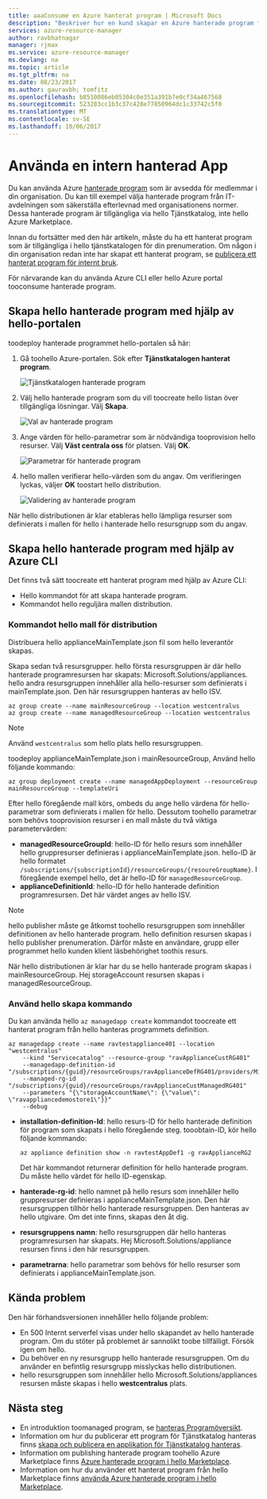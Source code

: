 ```yaml
---
title: aaaConsume en Azure hanterat program | Microsoft Docs
description: "Beskriver hur en kund skapar en Azure hanterade program från publicerade filer."
services: azure-resource-manager
author: ravbhatnagar
manager: rjmax
ms.service: azure-resource-manager
ms.devlang: na
ms.topic: article
ms.tgt_pltfrm: na
ms.date: 08/23/2017
ms.author: gauravbh; tomfitz
ms.openlocfilehash: b8510086eb05304c0e351a391b7e0cf34a467568
ms.sourcegitcommit: 523283cc1b3c37c428e77850964dc1c33742c5f0
ms.translationtype: MT
ms.contentlocale: sv-SE
ms.lasthandoff: 10/06/2017
---
```

# <a name="consume-an-internal-managed-application"></a>Använda en intern hanterad App

Du kan använda Azure [hanterade program](managed-application-overview.md) som är avsedda för medlemmar i din organisation. Du kan till exempel välja hanterade program från IT-avdelningen som säkerställa efterlevnad med organisationens normer. Dessa hanterade program är tillgängliga via hello Tjänstkatalog, inte hello Azure Marketplace.

Innan du fortsätter med den här artikeln, måste du ha ett hanterat program som är tillgängliga i hello tjänstkatalogen för din prenumeration. Om någon i din organisation redan inte har skapat ett hanterat program, se [publicera ett hanterat program för internt bruk](managed-application-publishing.md).

För närvarande kan du använda Azure CLI eller hello Azure portal tooconsume hanterade program.

## <a name="create-hello-managed-application-by-using-hello-portal"></a>Skapa hello hanterade program med hjälp av hello-portalen

toodeploy hanterade programmet hello-portalen så här:

1. Gå toohello Azure-portalen. Sök efter **Tjänstkatalogen hanterat program**.

   ![Tjänstkatalogen hanterade program](./media/managed-application-consumption/create-service-catalog-managed-application.png)

1. Välj hello hanterade program som du vill toocreate hello listan över tillgängliga lösningar. Välj **Skapa**.

   ![Val av hanterade program](./media/managed-application-consumption/select-offer.png)

1. Ange värden för hello-parametrar som är nödvändiga tooprovision hello resurser. Välj **Väst centrala oss** för platsen. Välj **OK**.

   ![Parametrar för hanterade program](./media/managed-application-consumption/input-parameters.png)

1. hello mallen verifierar hello-värden som du angav. Om verifieringen lyckas, väljer **OK** toostart hello distribution.

   ![Validering av hanterade program](./media/managed-application-consumption/validation.png)

När hello distributionen är klar etableras hello lämpliga resurser som definierats i mallen för hello i hanterade hello resursgrupp som du angav.

## <a name="create-hello-managed-application-by-using-azure-cli"></a>Skapa hello hanterade program med hjälp av Azure CLI

Det finns två sätt toocreate ett hanterat program med hjälp av Azure CLI:

* Hello kommandot för att skapa hanterade program.
* Kommandot hello reguljära mallen distribution.

### <a name="use-hello-template-deployment-command"></a>Kommandot hello mall för distribution

Distribuera hello applianceMainTemplate.json fil som hello leverantör skapas.

Skapa sedan två resursgrupper. hello första resursgruppen är där hello hanterade programresursen har skapats: Microsoft.Solutions/appliances. hello andra resursgruppen innehåller alla hello-resurser som definierats i mainTemplate.json. Den här resursgruppen hanteras av hello ISV.

```azurecli
az group create --name mainResourceGroup --location westcentralus
az group create --name managedResourceGroup --location westcentralus
```

> [!NOTE]
> Använd `westcentralus` som hello plats hello resursgruppen.
>

toodeploy applianceMainTemplate.json i mainResourceGroup, Använd hello följande kommando:

```azurecli
az group deployment create --name managedAppDeployment --resourceGroup mainResourceGroup --templateUri
```

Efter hello föregående mall körs, ombeds du ange hello värdena för hello-parametrar som definierats i mallen för hello. Dessutom toohello parametrar som behövs tooprovision resurser i en mall måste du två viktiga parametervärden:

- **managedResourceGroupId**: hello-ID för hello resurs som innehåller hello gruppresurser definieras i applianceMainTemplate.json. hello-ID är hello formatet `/subscriptions/{subscriptionId}/resourceGroups/{resoureGroupName}`. I föregående exempel hello, det är hello-ID för `managedResourceGroup`.
- **applianceDefinitionId**: hello-ID för hello hanterade definition programresursen. Det här värdet anges av hello ISV.

> [!NOTE]
> hello publisher måste ge åtkomst toohello resursgruppen som innehåller definitionen av hello hanterade program. hello definition resursen skapas i hello publisher prenumeration. Därför måste en användare, grupp eller programmet hello kunden klient läsbehörighet toothis resurs.

När hello distributionen är klar har du se hello hanterade program skapas i mainResourceGroup. Hej storageAccount resursen skapas i managedResourceGroup.

### <a name="use-hello-create-command"></a>Använd hello skapa kommando

Du kan använda hello `az managedapp create` kommandot toocreate ett hanterat program från hello hanteras programmets definition.

```azurecli
az managedapp create --name ravtestappliance401 --location "westcentralus"
    --kind "Servicecatalog" --resource-group "ravApplianceCustRG401"
    --managedapp-definition-id "/subscriptions/{guid}/resourceGroups/ravApplianceDefRG401/providers/Microsoft.Solutions/applianceDefinitions/ravtestAppDef401"
    --managed-rg-id "/subscriptions/{guid}/resourceGroups/ravApplianceCustManagedRG401"
    --parameters "{\"storageAccountName\": {\"value\": \"ravappliancedemostore1\"}}"
    --debug
```

* **installation-definition-Id**: hello resurs-ID för hello hanterade definition för program som skapats i hello föregående steg. tooobtain-ID, kör hello följande kommando:

  ```azurecli
  az appliance definition show -n ravtestAppDef1 -g ravApplianceRG2
  ```

  Det här kommandot returnerar definition för hello hanterade program. Du måste hello värdet för hello ID-egenskap.

* **hanterade-rg-id**: hello namnet på hello resurs som innehåller hello gruppresurser definieras i applianceMainTemplate.json. Den här resursgruppen tillhör hello hanterade resursgruppen. Den hanteras av hello utgivare. Om det inte finns, skapas den åt dig.
* **resursgruppens namn**: hello resursgruppen där hello hanteras programresursen har skapats. Hej Microsoft.Solutions/appliance resursen finns i den här resursgruppen.
* **parametrarna**: hello parametrar som behövs för hello resurser som definierats i applianceMainTemplate.json.

## <a name="known-issues"></a>Kända problem

Den här förhandsversionen innehåller hello följande problem:

* En 500 Internt serverfel visas under hello skapandet av hello hanterade program. Om du stöter på problemet är sannolikt toobe tillfälligt. Försök igen om hello.
* Du behöver en ny resursgrupp hello hanterade resursgruppen. Om du använder en befintlig resursgrupp misslyckas hello distributionen.
* hello resursgruppen som innehåller hello Microsoft.Solutions/appliances resursen måste skapas i hello **westcentralus** plats.

## <a name="next-steps"></a>Nästa steg

* En introduktion toomanaged program, se [hanteras Programöversikt](managed-application-overview.md).
* Information om hur du publicerar ett program för Tjänstkatalog hanteras finns [skapa och publicera en applikation för Tjänstkatalog hanteras](managed-application-publishing.md).
* Information om publishing hanterade program toohello Azure Marketplace finns [Azure hanterade program i hello Marketplace](managed-application-author-marketplace.md).
* Information om hur du använder ett hanterat program från hello Marketplace finns [använda Azure hanterade program i hello Marketplace](managed-application-consume-marketplace.md).
